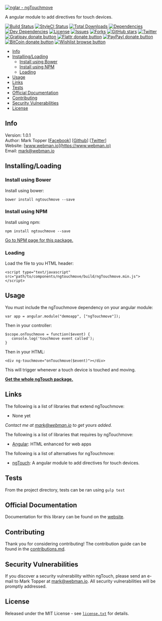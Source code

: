 [![nglar - ngTouchmove](http://static-content.webman.io/github.com/nglar/ngTouchmove.png)](https://www.webman.io/nglar/ngTouchmove)

A angular module to add directives for touch devices.

[![Build Status](https://travis-ci.org/nglar/ngTouchmove.svg?branch=master)](https://travis-ci.org/nglar/ngTouchmove)
[![StyleCI Status](https://styleci.io/repos/30239459/shield?style=flat)](https://styleci.io/repos/30239459)
[![Total Downloads](https://img.shields.io/github/downloads/nglar/ngTouchmove/latest/total.svg)](https://github.com/nglar/ngTouchmove)
[![Dependencies](https://img.shields.io/david/nglar/ngTouchmove.svg)](https://github.com/nglar/ngTouchmove)
[![Dev Dependencies](https://img.shields.io/david/dev/nglar/ngTouchmove.svg)](https://github.com/nglar/ngTouchmove)
[![License](https://img.shields.io/bower/l/ngtouchmove.svg)](https://github.com/nglar/ngTouchmove)
[![Issues](https://img.shields.io/github/issues/nglar/ngTouchmove.svg)](https://github.com/nglar/ngTouchmove/issues)
[![Forks](https://img.shields.io/github/forks/nglar/ngTouchmove.svg)](https://github.com/nglar/ngTouchmove/network)
[![GitHub stars](https://img.shields.io/github/stars/nglar/ngTouchmove.svg)](https://github.com/nglar/ngTouchmove/stargazers)
[![Twitter](https://img.shields.io/twitter/url/https/github.com/nglar/ngTouchmove.svg?style=social?style=flat)](https://twitter.com/intent/tweet?text=Check+out+this+awesome+Angular+module!+Adds+directives+for+touch+events+for+touch+devices.+%23angularjs+%23jsdev+https%3A%2F%2Fgithub.com%2Fnglar%2FngTouchmove)
[![Gratipay donate button](https://img.shields.io/gratipay/marktopper.svg)](https://www.gratipay.com/marktopper/ "Donate weekly to this project using Gratipay")
[![Flattr donate button](https://img.shields.io/badge/flattr-donate-yellow.svg)](http://flattr.com/profile/marktopper "Donate monthly to this project using Flattr")
[![PayPayl donate button](https://img.shields.io/badge/paypal-donate-yellow.svg)](https://www.paypal.com/cgi-bin/webscr?cmd=_s-xclick&hosted_button_id=LGMRSYNWLWBAU "Donate once-off to this project using Paypal")
[![BitCoin donate button](https://img.shields.io/badge/bitcoin-donate-yellow.svg)](https://www.coinbase.com/checkouts/c5a01e3bb552fbfa301b696371d8df48 "Donate once-off to this project using BitCoin")
[![Wishlist browse button](https://img.shields.io/badge/wishlist-donate-yellow.svg)](http://amzn.com/w/3CVLUT2YS911W "Buy an item on our wishlist for us")

* [Info](#info)
* [Installing/Loading](#installingloading)
    * [Install using Bower](#install-using-bower)
    * [Install using NPM](#install-using-npm)
    * [Loading](#loading)
* [Usage](#usage)
* [Links](#links)
* [Tests](#tests)
* [Official Documentation](#official-documentation)
* [Contributing](#contributing)
* [Security Vulnerabilities](#security-vulnerabilities)
* [License](#license)

## Info

Version: 1.0.1    
Author: Mark Topper [[Facebook](https://facebook.com/marktopper)] [[Github](https://github.com/marktopper)] [[Twitter](https://twitter.com/webman.io)]    
Website: [www.webman.io](https://www.webman.io)    
Email: [mark@webman.io](mailto:mark@webman.io)

## Installing/Loading

### Install using Bower

Install using bower:
```
bower install ngtouchmove --save
```

### Install using NPM

Install using npm:
```
npm install ngtouchmove --save
```

[Go to NPM page for this package.](https://www.npmjs.com/package/ngtouchmove)

### Loading

Load the file to you HTML header:
```
<script type="text/javascript" src="path/to/components/ngtouchmove/build/ngTouchmove.min.js"></script>
```

## Usage

You must include the ngTouchmove dependency on your angular module:
````
var app = angular.module("demoapp", ["ngTouchmove"]);
````

Then in your controller:

```
$scope.onTouchmove = function($event) {
   console.log('touchmove event called');
}
```

Then in your HTML:
```
<div ng-touchmove="onTouchmove($event)"></div>
```

This will trigger whenever a touch device is touched and moving.

[__Get the whole ngTouch package.__](https://github.com/nglar/ngTouch)

## Links

The following is a list of libraries that extend ngTouchmove:

 * None yet

*Contact me at [mark@webman.io](mailto:mark@webman.io) to get yours added.*

The following is a list of libraries that requires by ngTouchmove:

 * [Angular](https://github.com/angular/angular.js):
HTML enhanced for web apps

The following is a list of alternatives for ngTouchmove:
* [ngTouch](https://github.com/nglar/ngTouch):
A angular module to add directives for touch devices.

## Tests

From the project directory, tests can be ran using `gulp test`

## Official Documentation

Documentation for this library can be found on the [website](https://www.webman.io/nglar/ngtouchmove).

## Contributing

Thank you for considering contributing! The contribution guide can be found in the [contributions.md](https://github.com/nglar/ngTouchmove/blob/master/contributions.md).

## Security Vulnerabilities

If you discover a security vulnerability within ngTouch, please send an e-mail to Mark Topper at [mark@webman.io](mailto:mark@webman.io). All security vulnerabilities will be promptly addressed.

## License

Released under the MIT License - see [`license.txt`](https://github.com/nglar/ngTouchmove/blob/master/license) for details.
